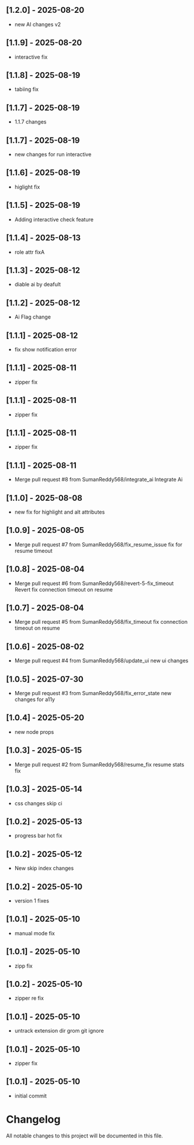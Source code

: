 ## [1.2.0] - 2025-08-20
- new AI changes v2

## [1.1.9] - 2025-08-20
- interactive fix

## [1.1.8] - 2025-08-19
- tabiing fix

## [1.1.7] - 2025-08-19
- 1.1.7 changes

## [1.1.7] - 2025-08-19
- new changes for run interactive

## [1.1.6] - 2025-08-19
- higlight fix

## [1.1.5] - 2025-08-19
- Adding interactive check feature

## [1.1.4] - 2025-08-13
- role attr fixA

## [1.1.3] - 2025-08-12
- diable ai by deafult

## [1.1.2] - 2025-08-12
- Ai Flag change

## [1.1.1] - 2025-08-12
- fix show notification error

## [1.1.1] - 2025-08-11
- zipper fix

## [1.1.1] - 2025-08-11
- zipper fix

## [1.1.1] - 2025-08-11
- zipper fix

## [1.1.1] - 2025-08-11
- Merge pull request #8 from SumanReddy568/integrate_ai Integrate Ai

## [1.1.0] - 2025-08-08
- new fix for highlight and alt attributes

## [1.0.9] - 2025-08-05
- Merge pull request #7 from SumanReddy568/fix_resume_issue fix for resume timeout

## [1.0.8] - 2025-08-04
- Merge pull request #6 from SumanReddy568/revert-5-fix_timeout Revert fix connection timeout on resume

## [1.0.7] - 2025-08-04
- Merge pull request #5 from SumanReddy568/fix_timeout fix connection timeout on resume

## [1.0.6] - 2025-08-02
- Merge pull request #4 from SumanReddy568/update_ui new ui changes

## [1.0.5] - 2025-07-30
- Merge pull request #3 from SumanReddy568/fix_error_state new changes for a11y

## [1.0.4] - 2025-05-20
- new node props

## [1.0.3] - 2025-05-15
- Merge pull request #2 from SumanReddy568/resume_fix resume stats fix

## [1.0.3] - 2025-05-14
- css changes skip ci

## [1.0.2] - 2025-05-13
- progress bar hot fix

## [1.0.2] - 2025-05-12
- New skip index changes

## [1.0.2] - 2025-05-10
- version 1 fixes

## [1.0.1] - 2025-05-10
- manual mode fix

## [1.0.1] - 2025-05-10
- zipp fix

## [1.0.2] - 2025-05-10
- zipper re fix

## [1.0.1] - 2025-05-10
- untrack extension dir grom git ignore

## [1.0.1] - 2025-05-10
- zipper fix

## [1.0.1] - 2025-05-10
- initial commit

# Changelog

All notable changes to this project will be documented in this file.

